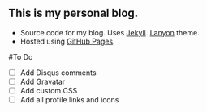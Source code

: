 ## This is my personal blog.

- Source code for my blog. Uses [Jekyll][Jekyll]. [Lanyon][Lanyon] theme.
- Hosted using [GitHub Pages][GitHub Pages].

[Jekyll]: http://jekyllrb.com/
[Lanyon]: https://github.com/poole/Lanyon/
[GitHub Pages]: https://pages.github.com/

#To Do

-[ ] Add Disqus comments
-[ ] Add Gravatar
-[ ] Add custom CSS
-[ ] Add all profile links and icons
